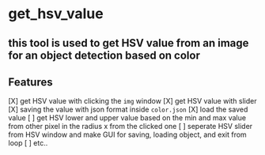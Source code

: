 # get_hsv_value
## this tool is used to get HSV value from an image for an object detection based on color


## Features 
[X] get HSV value with clicking the `img` window
[X] get HSV value with slider
[X] saving the value with json format inside `color.json`
[X] load the saved value
[ ] get HSV lower and upper value based on the min and max value from other pixel in the radius x from the clicked one
[ ] seperate HSV slider from HSV window and make GUI for saving, loading object, and exit from loop
[ ] etc..
